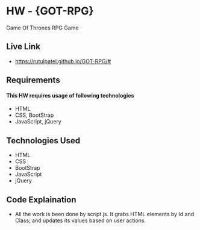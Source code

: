 # HW - {GOT-RPG}
Game Of Thrones RPG Game
## Live Link 
- https://rutulpatel.github.io/GOT-RPG/#

## Requirements
#### This HW requires usage of following technologies
- HTML
- CSS, BootStrap
- JavaScript, jQuery

## Technologies Used
- HTML
- CSS
- BootStrap
- JavaScript
- jQuery

## Code Explaination
- All the work is been done by script.js. It grabs HTML elements by Id and Class; and updates its values based on user actions.
